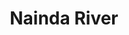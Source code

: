 ---
title: "Nainda River"
title_bn: "নৈন্দা নদী"
description: "Nainda river starts from Ujanigaon of Surma river and ends at Mahasingha river."
---
